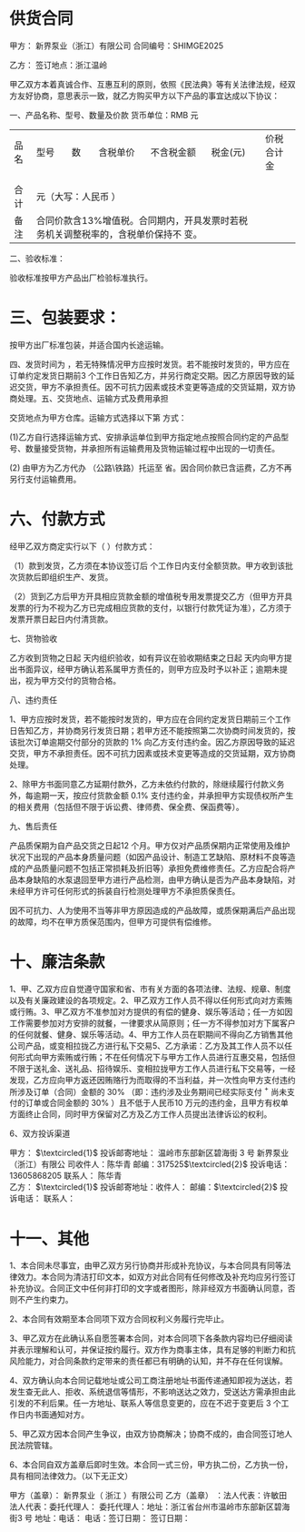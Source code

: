 # 供货合同  

甲方： 新界泵业（浙江）有限公司 合同编号：SHIMGE2025  

乙方： 签订地点：浙江温岭  

甲乙双方本着真诚合作、互惠互利的原则，依照《民法典》等有关法律法规，经双方友好协商，意思表示一致，就乙方购买甲方以下产品的事宜达成以下协议：  

一、产品名称、型号、数量及价款 货币单位：RMB 元  


<html><body><table><tr><td>品名</td><td>型号</td><td>数</td><td>含税单价</td><td>不含税金额</td><td>税金(元)</td><td>价税合计金</td></tr><tr><td></td><td></td><td></td><td></td><td></td><td></td><td></td></tr><tr><td></td><td></td><td></td><td></td><td></td><td></td><td></td></tr><tr><td>合计</td><td colspan="6">元（大写：人民币 ）</td></tr><tr><td>备注</td><td colspan="5">合同价款含13%增值税。合同期内，开具发票时若税务机关调整税率的，含税单价保持不 变。</td></tr></table></body></html>  

二、验收标准：  

验收标准按甲方产品出厂检验标准执行。  

# 三、包装要求：  

按甲方出厂标准包装，并适合国内长途运输。  

四、发货时间为 ，若无特殊情况甲方应按时发货。若不能按时发货的，甲方应在订单约定发货日期前3 个工作日告知乙方，并另行商定交期。因乙方原因导致的延迟交货，甲方不承担责任。因不可抗力因素或技术变更等造成的交货延期，双方协商处理。五、交货地点、运输方式及费用承担  

交货地点为甲方仓库。运输方式选择以下第     方式：  

(1)乙方自行选择运输方式、安排承运单位到甲方指定地点按照合同约定的产品型号、数量接受货物，并承担所有运输费用及货物运输过程中出现的一切责任。  

(2) 由甲方为乙方代办 （公路\铁路）托运至     省。因合同价款已含运费，乙方不再另行支付运输费用。  

# 六、付款方式  

经甲乙双方商定实行以下（ ）付款方式：  

（1）款到发货，乙方须在本协议签订后   个工作日内支付全额货款。甲方收到该批次货款后即组织生产、发货。  

（2）货到乙方后甲方开具相应货款金额的增值税专用发票提交乙方（但甲方开具发票的行为不视为乙方已完成相应货款的支付，以银行付款凭证为准），乙方须于发票开票日起日内付清货款。  

七、货物验收  

乙方收到货物之日起   天内组织验收，如有异议在验收期结束之日起   天内向甲方提出书面异议，经甲方确认若系属甲方责任的，则甲方应及时予以补正；逾期未提出，视为甲方交付的货物合格。  

八、违约责任  

1、甲方应按时发货，若不能按时发货的，甲方应在合同约定发货日期前三个工作日告知乙方，并协商另行发货日期；若甲方还不能按照第二次协商时间发货的，按该批次订单逾期交付部分的货款的 $1 \%$ 向乙方支付违约金。因乙方原因导致的延迟交货，甲方不承担责任。因不可抗力因素或技术变更等造成的交货延期，双方协商处理。  

2、除甲方书面同意乙方延期付款外，乙方未依约付款的，除继续履行付款义务外，每逾期一天，按应付货款金额 $0 . 1 \%$ 支付违约金，并承担甲方实现债权所产生的相关费用（包括但不限于诉讼费、律师费、保全费、保函费等）。  

九、售后责任  

产品质保期为自产品交货之日起12 个月。甲方仅对产品质保期内正常使用及维护状况下出现的产品本身质量问题（如因产品设计、制造工艺缺陷、原材料不良等造成的产品质量问题不包括正常损耗及折旧等）承担免费维修责任。乙方应配合将产品本身缺陷的水泵退回至甲方进行产品检测，由甲方确认是否为产品本身缺陷，对未经甲方许可任何形式的拆装自行检测处理甲方不承担质保责任。  

因不可抗力、人为使用不当等非甲方原因造成的产品故障，或质保期满后产品出现的故障，均不在甲方质保范围内，但甲方可提供有偿维修。  

# 十、廉洁条款  

1、甲、乙双方应自觉遵守国家和省、市有关方面的各项法律、法规、规章、制度以及有关廉政建设的各项规定。2、甲乙双方工作人员不得以任何形式向对方索贿或行贿。3、甲乙双方不准参加对方提供的有偿的健身、娱乐等活动；任一方如因工作需要参加对方安排的就餐，一律要求从简原则；任一方不得参加对方下属客户的任何就餐、健身、娱乐等活动。4、甲方工作人员在职期间不得向乙方销售其他公司产品，或变相拉拢乙方进行私下交易5、乙方承诺：乙方及其工作人员不以任何形式向甲方索贿或行贿；不在任何情况下与甲方工作人员进行互惠交易，包括但不限于送礼金、送礼品、招待娱乐、变相拉拢甲方工作人员进行私下交易等，一经发现，乙方应向甲方返还因贿赂行为而取得的不当利益，并一次性向甲方支付违约所涉及订单（合同）金额的 $30 \%$ （即：违约涉及业务期间已经实际支付 $^ +$ 尚未支付的订单或合同金额的 $30 \%$ ）且不低于人民币10 万元的违约金，且甲方有权单方面终止合同，同时甲方保留对乙方及乙方工作人员提出法律诉讼的权利。  

6、双方投诉渠道  

甲方： $\textcircled{1}$ 投诉邮寄地址： 温岭市东部新区碧海街   3   号  新界泵业（浙江）有限公 司收件人：陈华青  邮编：317525$\textcircled{2}$ 投诉电话：13605868205 联系人：   陈华青  
乙方： $\textcircled{1}$ 投诉邮寄地址：收件人： 邮编：$\textcircled{2}$ 投诉电话： 联系人：  

# 十一、其他  

1、本合同未尽事宜，由甲乙双方另行协商并形成补充协议，与本合同具有同等法律效力。本合同为清洁打印文本，如双方对此合同有任何修改及补充均应另行签订补充协议。合同正文中任何非打印的文字或者图形，除非经双方书面确认同意，否则不产生约束力。  

2、本合同有效期至本合同项下双方合同权利义务履行完毕止。  

3、甲乙双方在此确认系自愿签署本合同，对本合同项下各条款内容均已仔细阅读并表示理解和认可，并保证按约履行。双方作为商事主体，具有足够的判断力和抗风险能力，对合同条款约定带来的责任都已有明确的认知，并不存在任何误解。  

4、双方确认向本合同记载地址或公司工商注册地址书面传递通知即视为送达，若发生查无此人、拒收、系统退信等情形，不影响送达之效力，受送达方需承担由此引发的不利后果。任一方地址、联系人等信息变更的，应在不迟于变更后 3 个工作日内书面通知对方。  

5、甲乙双方因本合同产生争议，由双方协商解决；协商不成的，由合同签订地人民法院管辖。  

6、本合同自双方盖章后即时生效。本合同一式三份，甲方执二份，乙方执一份，具有相同法律效力。（以下无正文）  

甲方（盖章）： 新界泵业（  浙江  ）有限公司 乙方（盖章） ：法人代表：许敏田 法人代表：委托代理人： 委托代理人：地址：浙江省台州市温岭市东部新区碧海街3 号    地址：电话： 电话：签订日期： 签订日期：  